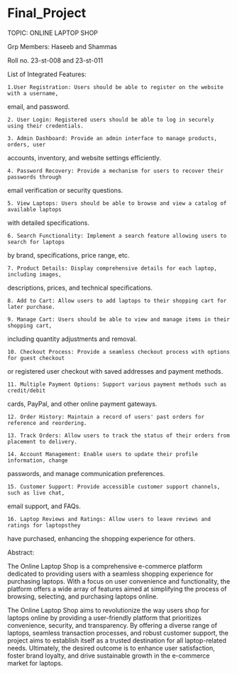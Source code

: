 # Final_Project

TOPIC:   ONLINE LAPTOP SHOP

Grp Members:   Haseeb and Shammas

Roll no. 23-st-008 and 23-st-011

List of Integrated Features:

    1.User Registration: Users should be able to register on the website with a username,
email, and password.

    2. User Login: Registered users should be able to log in securely using their credentials.
    
    3. Admin Dashboard: Provide an admin interface to manage products, orders, user
accounts, inventory, and website settings efficiently.
    
    4. Password Recovery: Provide a mechanism for users to recover their passwords through
email verification or security questions.
    
    5. View Laptops: Users should be able to browse and view a catalog of available laptops
  with detailed specifications.
    
    6. Search Functionality: Implement a search feature allowing users to search for laptops
by brand, specifications, price range, etc.
    
    7. Product Details: Display comprehensive details for each laptop, including images,
descriptions, prices, and technical specifications.
    
    8. Add to Cart: Allow users to add laptops to their shopping cart for later purchase.
    
    9. Manage Cart: Users should be able to view and manage items in their shopping cart,
including quantity adjustments and removal.
    
    10. Checkout Process: Provide a seamless checkout process with options for guest checkout
or registered user checkout with saved addresses and payment methods.
    
    11. Multiple Payment Options: Support various payment methods such as credit/debit
cards, PayPal, and other online payment gateways.
    
    12. Order History: Maintain a record of users' past orders for reference and reordering.
    
    13. Track Orders: Allow users to track the status of their orders from placement to delivery.
    
    14. Account Management: Enable users to update their profile information, change
passwords, and manage communication preferences.
    
    15. Customer Support: Provide accessible customer support channels, such as live chat,
email support, and FAQs.
    
    16. Laptop Reviews and Ratings: Allow users to leave reviews and ratings for laptopsthey
have purchased, enhancing the shopping experience for others.

Abstract:

The Online Laptop Shop is a comprehensive e-commerce platform dedicated to providing users with a seamless shopping experience for purchasing laptops. With a focus on user convenience and functionality, the platform offers a wide array of features aimed at simplifying the process of browsing, selecting, and purchasing laptops online.

The Online Laptop Shop aims to revolutionize the way users shop for laptops online by providing a user-friendly platform that prioritizes convenience, security, and transparency. By offering a diverse range of laptops, seamless transaction processes, and robust customer support, the project aims to establish itself as a trusted destination for all laptop-related needs. Ultimately, the desired outcome is to enhance user satisfaction, foster brand loyalty, and drive sustainable growth in the e-commerce market for laptops.
